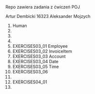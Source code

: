 Repo zawiera zadania z ćwiczeń POJ

Artur Dembicki 16323
Aleksander Mojzych

1. Human
2.
3.
4.
5. EXERCISES03_01 Employee
6. EXERCISES03_02 InvoiceItem
7. EXERCISES03_03 Account
8. EXERCISES03_04 Date
9. EXERCISES03_05 Time
10. EXERCISES03_06
11.
12. EXERCISES04_01
13. 

